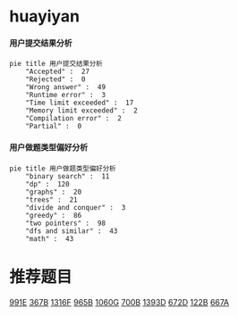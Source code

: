 # huayiyan

<!-- tabs:start -->



#### **用户提交结果分析**

```mermaid
pie title 用户提交结果分析
    "Accepted" :  27
    "Rejected" :  0
    "Wrong answer" :  49
    "Runtime error" :  3
    "Time limit exceeded" :  17
    "Memory limit exceeded" :  2
    "Compilation error" :  2
    "Partial" :  0
```

#### **用户做题类型偏好分析**

```mermaid
pie title 用户做题类型偏好分析
    "binary search" :  11
    "dp" :  120
    "graphs" :  20
    "trees" :  21
    "divide and conquer" :  3
    "greedy" :  86
    "two pointers" :  98
    "dfs and similar" :  43
    "math" :  43
```



<!-- tabs:end -->
# 推荐题目
[991E](https://codeforces.com/contest/991/problem/E)
[367B](https://codeforces.com/contest/367/problem/B)
[1316F](https://codeforces.com/contest/1316/problem/F)
[965B](https://codeforces.com/contest/965/problem/B)
[1060G](https://codeforces.com/contest/1060/problem/G)
[700B](https://codeforces.com/contest/700/problem/B)
[1393D](https://codeforces.com/contest/1393/problem/D)
[672D](https://codeforces.com/contest/672/problem/D)
[122B](https://codeforces.com/contest/122/problem/B)
[667A](https://codeforces.com/contest/667/problem/A)

